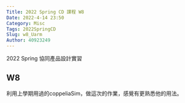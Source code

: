 ```yaml
---
Title: 2022 Spring CD 課程 W8
Date: 2022-4-14 23:50
Category: Misc
Tags: 2022SpringCD
Slug: w8_Uarm
Author: 40923249
---
```


2022 Spring 協同產品設計實習

<!-- PELICAN_END_SUMMARY -->

W8
----
利用上學期用過的coppeliaSim，做這次的作業，感覺有更熟悉他的用法。
